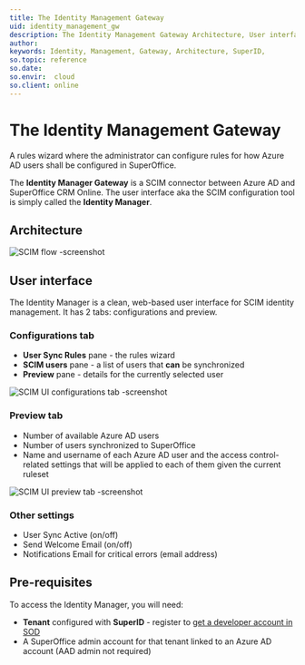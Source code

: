 ```yaml
---
title: The Identity Management Gateway
uid: identity_management_gw
description: The Identity Management Gateway Architecture, User interface, and Pre-requisites
author:
keywords: Identity, Management, Gateway, Architecture, SuperID, 
so.topic: reference
so.date:
so.envir:  cloud
so.client: online
---
```


# The Identity Management Gateway

A rules wizard where the administrator can configure rules for how Azure AD users shall be configured in SuperOffice.

The **Identity Manager Gateway** is a SCIM connector between Azure AD and SuperOffice CRM Online. The user interface aka the SCIM configuration tool is simply called the **Identity Manager**.

## Architecture

![SCIM flow -screenshot][img1]

## User interface

The Identity Manager is a clean, web-based user interface for SCIM identity management. It has 2 tabs: configurations and preview.

### Configurations tab

* **User Sync Rules** pane - the rules wizard
* **SCIM users** pane - a list of users that **can** be synchronized
* **Preview** pane - details for the currently selected user

![SCIM UI configurations tab -screenshot][img2]

### Preview tab

* Number of available Azure AD users
* Number of users synchronized to SuperOffice
* Name and username of each Azure AD user and the access control-related settings that will be applied to each of them given the current ruleset

![SCIM UI preview tab -screenshot][img3]

### Other settings

* User Sync Active (on/off)
* Send Welcome Email (on/off)
* Notifications Email for critical errors (email address)

## Pre-requisites

To access the Identity Manager, you will need:

* **Tenant** configured with **SuperID** - register to [get a developer account in SOD][1]
* A SuperOffice admin account for that tenant linked to an Azure AD account (AAD admin not required)

<!-- Referenced links -->
[1]: ../../developer-portal/getting-started/get-access-to-sod.md

<!-- Referenced images-->
[img1]: media/scim-flow-ui.png
[img2]: media/scim-config-tab.png
[img3]: media/scim-preview-tab.png
